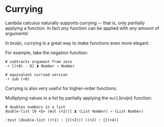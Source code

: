 # Currying

Lambda calculus naturally supports currying -- that is, only *partially*
applying a function. In fact *any* function can be applied with *any*
amount of arguments!

In bruijn, currying is a great way to make functions even more elegant.

For example, take the negation function:

``` bruijn
# subtracts argument from zero
-‣ [(+0) - 0] ⧗ Number → Number

# equivalent curried version
-‣ sub (+0)
```

Currying is also very useful for higher-order functions.

Multiplying values in a list by partially applying the `mul`{.bruijn}
function:

``` bruijn
# doubles numbers in a list
double-list [0 <$> (mul (+2))] ⧗ (List Number) → (List Number)

:test (double-list ((+1) : {}(+2))) ((+2) : {}(+4))
```
